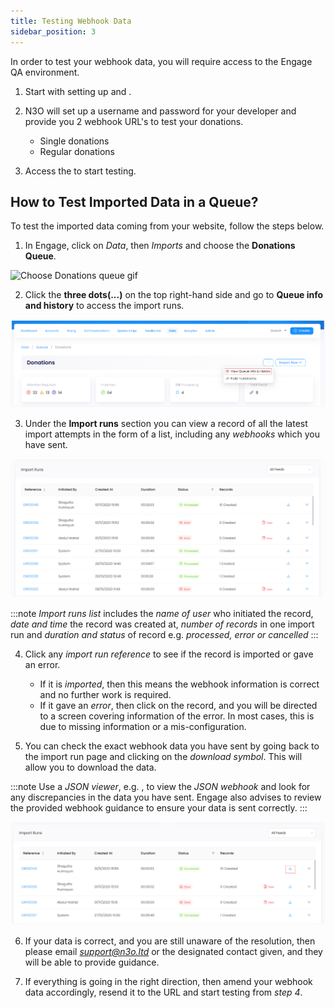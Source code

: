 ```yaml
---
title: Testing Webhook Data 
sidebar_position: 3
--- 
```


In order to test your webhook data, you will require access to the Engage QA environment. 

1. Start with setting up and <K2Link route="" text="posting data to your website webhooks" isInternal />.

2. N3O will set up a username and password for your developer and provide you 2 webhook URL's to test your donations. 

    - Single donations
    - Regular donations

3. Access the <K2Link route="https://beta.n3o.cloud/eu1/engage" text="Engage QA environment" isEngage /> to start testing.

## How to Test Imported Data in a Queue?

To test the imported data coming from your website, follow the steps below.

1. In Engage, click on *Data*, then *Imports* and choose the **Donations Queue**.

![Choose Donations queue gif](./choose-donations-queue.gif)

2. Click the **three dots(...)** on the top right-hand side and go to **Queue info and history** to access the import runs.

![View queue info history](./view-queue-info.png)

3. Under the **Import runs** section you can view a record of all the latest import attempts in the form of a list, including any *webhooks* which you have sent.

![Import runs section](./import-runs-section.png)

:::note
*Import runs list* includes the *name of user* who initiated the record, *date and time* the record was created at, *number of records* in one import run and *duration and status* of record e.g. *processed, error or cancelled*
:::

4. Click any *import run reference* to see if the record is imported or gave an error.

    - If it is *imported*, then this means the webhook information is correct and no further work is required.
    - If it gave an *error*, then click on the record, and you will be directed to a screen covering information of the error. In most cases, this is due to missing information or a mis-configuration.

5. You can check the exact webhook data you have sent by going back to the import run page and clicking on the *download symbol*. This will allow you to download the data.

:::note
Use a *JSON viewer*, e.g. <K2Link route="https://codebeautify.org/jsonviewer" text="Code Beautify"/>, to view the *JSON webhook* and look for any discrepancies in the data you have sent. Engage also advises to review the provided webhook guidance to ensure your data is sent correctly. 
:::

![Download webhook data](./download-data.png)

6. If your data is correct, and you are still unaware of the resolution, then please email *support@n3o.ltd* or the designated contact given, and they will be able to provide guidance. 

7. If everything is going in the right direction, then amend your webhook data accordingly, resend it to the URL and start testing from *step 4*.